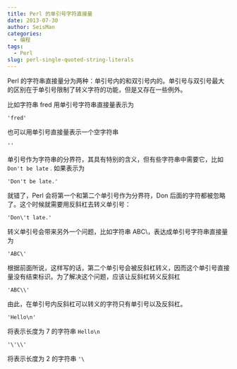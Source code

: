 ```yaml
---
title: Perl 的单引号字符直接量
date: 2013-07-30
author: SeisMan
categories:
  - 编程
tags:
  - Perl
slug: perl-single-quoted-string-literals
---
```


Perl 的字符串直接量分为两种：单引号内的和双引号内的。单引号与双引号最大的区别在于单引号限制了转义字符的功能，但是又存在一些例外。

<!--more-->

比如字符串 fred 用单引号字符串直接量表示为

    'fred'

也可以用单引号直接量表示一个空字符串

    ''

单引号作为字符串的分界符，其具有特别的含义，但有些字符串中需要它，比如 `Don't be late` . 如果表示为

    'Don't be late.'

就错了，Perl 会将第一个和第二个单引号作为分界符，Don 后面的字符都被忽略了。这个时候就需要用反斜杠去转义单引号：

    'Don\'t late.'

转义单引号会带来另外一个问题，比如字符串 ABC\\，表达成单引号字符串直接量为

    'ABC\'

根据前面所说，这样写的话，第二个单引号会被反斜杠转义，因而这个单引号直接量没有结束标识。为了解决这个问题，应该让反斜杠转义反斜杠

    'ABC\\'

由此，在单引号内反斜杠可以转义的字符只有单引号以及反斜杠。

    'Hello\n'

将表示长度为 7 的字符串 `Hello\n`

    '\'\\'

将表示长度为 2 的字符串 `'\`
